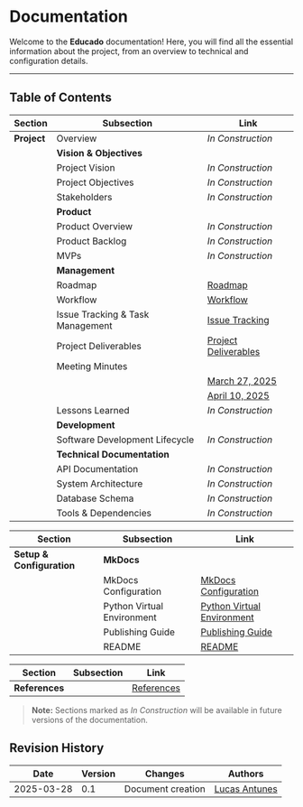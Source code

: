 # Documentation

Welcome to the **Educado** documentation! Here, you will find all the essential information about the project, from an overview to technical and configuration details.

---

## Table of Contents

| Section                   | Subsection                       | Link                                                       |
|---------------------------|----------------------------------|------------------------------------------------------------|
| **Project**               | Overview                         | *In Construction*                                          |
|                           | **Vision & Objectives**          |                                                            |
|                           | Project Vision                   | *In Construction*                                          |
|                           | Project Objectives               | *In Construction*                                          |
|                           | Stakeholders                     | *In Construction*                                          |
|                           | **Product**                      |                                                            |
|                           | Product Overview                 | *In Construction*                                          |
|                           | Product Backlog                  | *In Construction*                                          |
|                           | MVPs                             | *In Construction*                                          |
|                           | **Management**                   |                                                            |
|                           | Roadmap                          | [Roadmap](project/management/roadmap.md)                   |
|                           | Workflow                         | [Workflow](project/management/workflow.md)                 |
|                           | Issue Tracking & Task Management | [Issue Tracking](project/management/issue-tracking.md)     |
|                           | Project Deliverables             | [Project Deliverables](project/management/deliverables.md) |
|                           | Meeting Minutes                  |                                                            |
|                           |                                  | [March 27, 2025](project/management/meetings/meeting_0.md) |
|                           |                                  | [April 10, 2025](project/management/meetings/meeting_1.md) |
|                           | Lessons Learned                  | *In Construction*                                          |
|                           | **Development**                  |                                                            |
|                           | Software Development Lifecycle   | *In Construction*                                          |
|                           | **Technical Documentation**      |                                                            |
|                           | API Documentation                | *In Construction*                                          |
|                           | System Architecture              | *In Construction*                                          |
|                           | Database Schema                  | *In Construction*                                          |
|                           | Tools & Dependencies             | *In Construction*                                          |

| Section                   | Subsection                       | Link                                                       |
|---------------------------|----------------------------------|------------------------------------------------------------|
| **Setup & Configuration** | **MkDocs**                       |                                                            |
|                           | MkDocs Configuration             | [MkDocs Configuration](setup/mkdocs-configuration.md)      |
|                           | Python Virtual Environment       | [Python Virtual Environment](setup/python-venv-setup.md)   |
|                           | Publishing Guide                 | [Publishing Guide](setup/publishing-guide.md)              |
|                           | README                           | [README](setup/readme.md)                                  |

| Section                   | Subsection                       | Link                                                       |
|---------------------------|----------------------------------|------------------------------------------------------------|
| **References**            |                                  | [References](references.md)                                |

> **Note:** Sections marked as *In Construction* will be available in future versions of the documentation.

## Revision History

| Date       | Version | Changes           | Authors                                            |
|------------|---------|-------------------|----------------------------------------------------|
| 2025-03-28 | 0.1     | Document creation | [Lucas Antunes](https://github.com/LucasGSAntunes) |
